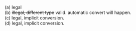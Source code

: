(a) legal  
(b) ~~illegal, different type~~ valid. automatic convert will happen.  
(c) legal, implicit conversion.  
(d) legal, implicit conversion.  
